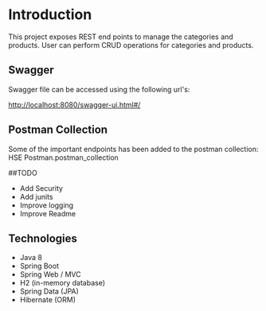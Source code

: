 # Introduction
This project exposes REST end points to manage the categories and products.
User can perform CRUD operations for categories and products.

## Swagger
Swagger file can be accessed using the following url's:

<http://localhost:8080/swagger-ui.html#/>

## Postman Collection
Some of the important endpoints has been added to the postman collection: HSE Postman.postman_collection

##TODO
* Add Security
* Add junits
* Improve logging
* Improve Readme

## Technologies

* Java 8
* Spring Boot
* Spring Web / MVC
* H2 (in-memory database)
* Spring Data (JPA)
* Hibernate (ORM)
